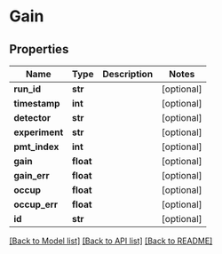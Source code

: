 # Gain

## Properties
Name | Type | Description | Notes
------------ | ------------- | ------------- | -------------
**run_id** | **str** |  | [optional] 
**timestamp** | **int** |  | [optional] 
**detector** | **str** |  | [optional] 
**experiment** | **str** |  | [optional] 
**pmt_index** | **int** |  | [optional] 
**gain** | **float** |  | [optional] 
**gain_err** | **float** |  | [optional] 
**occup** | **float** |  | [optional] 
**occup_err** | **float** |  | [optional] 
**id** | **str** |  | [optional] 

[[Back to Model list]](../README.md#documentation-for-models) [[Back to API list]](../README.md#documentation-for-api-endpoints) [[Back to README]](../README.md)


